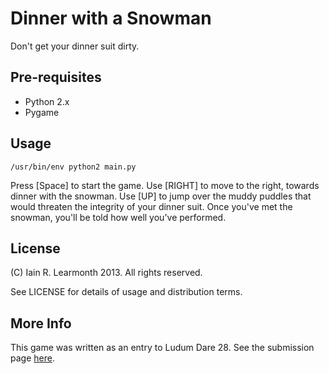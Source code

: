 
Dinner with a Snowman
=====================

Don't get your dinner suit dirty.

Pre-requisites
--------------

 * Python 2.x
 * Pygame

Usage
-----

    /usr/bin/env python2 main.py

Press [Space] to start the game. Use [RIGHT] to move to the right, towards
dinner with the snowman. Use [UP] to jump over the muddy puddles that would
threaten the integrity of your dinner suit. Once you've met the snowman, you'll
be told how well you've performed.

License
-------

(C) Iain R. Learmonth 2013. All rights reserved.

See LICENSE for details of usage and distribution terms.

More Info
---------

This game was written as an entry to Ludum Dare 28. See the submission page
[here](http://www.ludumdare.com/compo/ludum-dare-28/?uid=8784).

